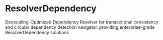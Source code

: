 # ResolverDependency
Decoupling-Optimized Dependency Resolver for transactional consistency and circular dependency detection navigator. providing enterprise-grade ResolverDependency solutions
